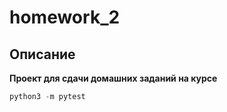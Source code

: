 # homework_2

## Описание
**Проект для сдачи домашних заданий на курсе**


``` python 
python3 -m pytest
```



